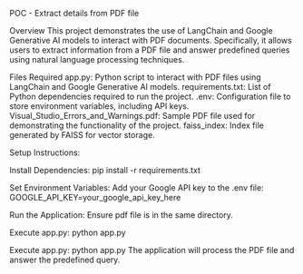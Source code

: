 POC - Extract details from PDF file

Overview
This project demonstrates the use of LangChain and Google Generative AI models to interact with PDF documents. Specifically, it allows users to extract information from a PDF file and answer predefined queries using natural language processing techniques.

Files Required
app.py: Python script to interact with PDF files using LangChain and Google Generative AI models.
requirements.txt: List of Python dependencies required to run the project.
.env: Configuration file to store environment variables, including API keys.
Visual_Studio_Errors_and_Warnings.pdf: Sample PDF file used for demonstrating the functionality of the project.
faiss_index: Index file generated by FAISS for vector storage.

Setup Instructions:

Install Dependencies:
pip install -r requirements.txt

Set Environment Variables:
Add your Google API key to the .env file:
GOOGLE_API_KEY=your_google_api_key_here

Run the Application:
Ensure pdf file is in the same directory.

Execute app.py:
python app.py




Execute app.py:
python app.py
The application will process the PDF file and answer the predefined query.
